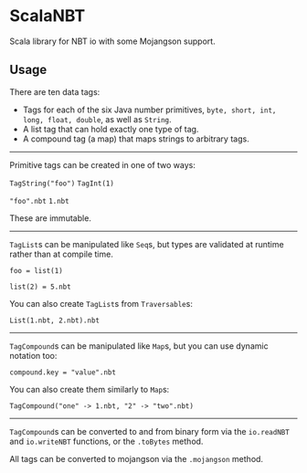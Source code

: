 # ScalaNBT

Scala library for NBT io with some Mojangson support.

## Usage

There are ten data tags: 
* Tags for each of the six Java number primitives, `byte, short, int, long, float, double`, as well as `String`.
* A list tag that can hold exactly one type of tag.
* A compound tag (a map) that maps strings to arbitrary tags.

-----

Primitive tags can be created in one of two ways:

`TagString("foo")` `TagInt(1)`

`"foo".nbt` `1.nbt`

These are immutable.

-----

`TagList`s can be manipulated like `Seq`s, but types are validated at runtime rather than at compile time.

`foo = list(1)`

`list(2) = 5.nbt`

You can also create `TagList`s from `Traversable`s:
 
`List(1.nbt, 2.nbt).nbt`

-----

`TagCompound`s can be manipulated like `Map`s, but you can use dynamic notation too:

`compound.key = "value".nbt`

You can also create them similarly to `Map`s:

`TagCompound("one" -> 1.nbt, "2" -> "two".nbt)`

-----

`TagCompound`s can be converted to and from binary form via the `io.readNBT` 
and `io.writeNBT` functions, or the `.toBytes` method.

All tags can be converted to mojangson via the `.mojangson` method.
